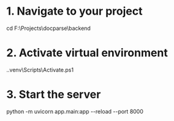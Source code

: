 # 1. Navigate to your project
cd F:\Projects\docparse\backend

# 2. Activate virtual environment
.\.venv\Scripts\Activate.ps1

# 3. Start the server
python -m uvicorn app.main:app --reload --port 8000
